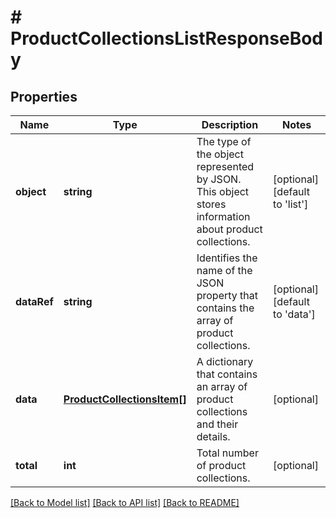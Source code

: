 # # ProductCollectionsListResponseBody

## Properties

Name | Type | Description | Notes
------------ | ------------- | ------------- | -------------
**object** | **string** | The type of the object represented by JSON. This object stores information about product collections. | [optional] [default to 'list']
**dataRef** | **string** | Identifies the name of the JSON property that contains the array of product collections. | [optional] [default to 'data']
**data** | [**ProductCollectionsItem[]**](ProductCollectionsItem.md) | A dictionary that contains an array of product collections and their details. | [optional]
**total** | **int** | Total number of product collections. | [optional]

[[Back to Model list]](../../README.md#models) [[Back to API list]](../../README.md#endpoints) [[Back to README]](../../README.md)
